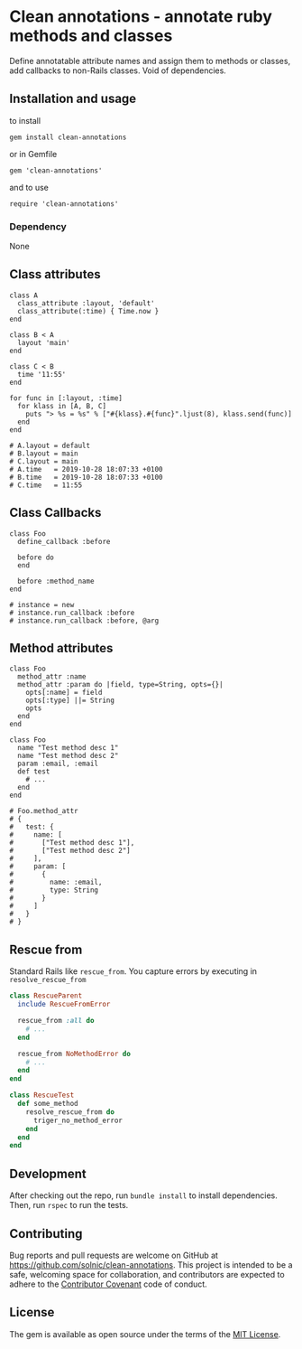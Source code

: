 # Clean annotations - annotate ruby methods and classes

Define annotatable attribute names and assign them to methods or classes, add callbacks to non-Rails classes. Void of dependencies.

## Installation and usage

to install

`gem install clean-annotations`

or in Gemfile

`gem 'clean-annotations'`

and to use

`require 'clean-annotations'`

### Dependency

None

## Class attributes

```
class A
  class_attribute :layout, 'default'
  class_attribute(:time) { Time.now }
end

class B < A
  layout 'main'
end

class C < B
  time '11:55'
end

for func in [:layout, :time]
  for klass in [A, B, C]
    puts "> %s = %s" % ["#{klass}.#{func}".ljust(8), klass.send(func)]
  end
end

# A.layout = default
# B.layout = main
# C.layout = main
# A.time   = 2019-10-28 18:07:33 +0100
# B.time   = 2019-10-28 18:07:33 +0100
# C.time   = 11:55
```

## Class Callbacks

```
class Foo
  define_callback :before

  before do
  end

  before :method_name
end

# instance = new
# instance.run_callback :before
# instance.run_callback :before, @arg
```

## Method attributes

```
class Foo
  method_attr :name
  method_attr :param do |field, type=String, opts={}|
    opts[:name] = field
    opts[:type] ||= String
    opts
  end
end

class Foo
  name "Test method desc 1"
  name "Test method desc 2"
  param :email, :email
  def test
    # ...
  end
end

# Foo.method_attr
# {
#   test: {
#     name: [
#       ["Test method desc 1"],
#       ["Test method desc 2"]
#     ],
#     param: [
#       {
#         name: :email,
#         type: String
#       }
#     ]
#   }
# }
```

## Rescue from

Standard Rails like `rescue_from`. You capture errors by executing in `resolve_rescue_from`

```ruby
class RescueParent
  include RescueFromError

  rescue_from :all do
    # ...
  end

  rescue_from NoMethodError do
    # ...
  end
end

class RescueTest
  def some_method
    resolve_rescue_from do
      triger_no_method_error
    end
  end
end
```

## Development

After checking out the repo, run `bundle install` to install dependencies. Then, run `rspec` to run the tests.

## Contributing

Bug reports and pull requests are welcome on GitHub at https://github.com/solnic/clean-annotations.
This project is intended to be a safe, welcoming space for collaboration, and contributors are expected to adhere to the
[Contributor Covenant](http://contributor-covenant.org) code of conduct.

## License

The gem is available as open source under the terms of the [MIT License](https://opensource.org/licenses/MIT).
